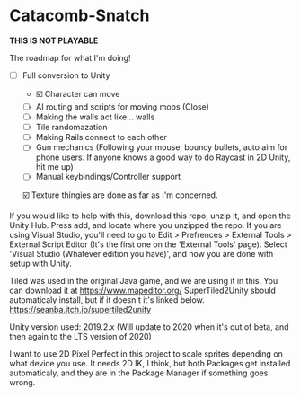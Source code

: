 Catacomb-Snatch
===============
**THIS IS NOT PLAYABLE**

The roadmap for what I'm doing!

- ☐ Full conversion to Unity
    - ☑️  Character can move
    - ☐ AI routing and scripts for moving mobs (Close)
    - ☐ Making the walls act like... walls
    - ☐ Tile randomazation
    - ☐ Making Rails connect to each other
    - ☐ Gun mechanics (Following your mouse, bouncy bullets, auto aim for phone users. If anyone knows a good way to do Raycast in 2D             Unity, hit me up)
    - ☐ Manual keybindings/Controller support
    
  ☑️  Texture thingies are done as far as I'm concerned.
    
If you would like to help with this, download this repo, unzip it, and open the Unity Hub. Press add, and locate where you unzipped the repo. If you are using Visual Studio, you'll need to go to Edit > Prefrences > External Tools > External Script Editor (It's the first one on the 'External Tools' page). Select 'Visual Studio (Whatever edition you have)', and now you are done with setup with Unity.

Tiled was used in the original Java game, and we are using it in this. You can download it at https://www.mapeditor.org/ SuperTiled2Unity sbould automaticaly install, but if it doesn't it's linked below.
https://seanba.itch.io/supertiled2unity

Unity version used: 2019.2.x (Will update to 2020 when it's out of beta, and then again to the LTS version of 2020)

I want to use 2D Pixel Perfect in this project to scale sprites depending on what device you use. It needs 2D IK, I think, but both Packages get installed automaticaly, and they are in the Package Manager if something goes wrong.
